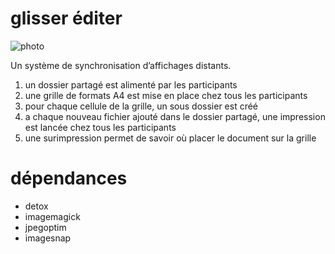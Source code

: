 glisser éditer
====

![photo](https://pbs.twimg.com/media/BMyunYMCIAApryD.jpg)

Un système de synchronisation d’affichages distants.

1. un dossier partagé est alimenté par les participants 
2. une grille de formats A4 est mise en place chez tous les participants
3. pour chaque cellule de la grille, un sous dossier est créé 
4. a chaque nouveau fichier ajouté dans le dossier partagé, une impression est lancée chez tous les participants 
5. une surimpression permet de savoir où placer le document sur la grille

# dépendances

- detox
- imagemagick
- jpegoptim
- imagesnap

